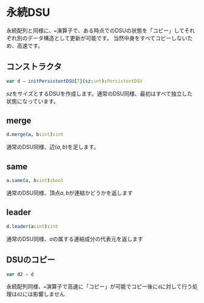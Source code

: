 # 永続DSU

永続配列と同様に、`=`演算子で、ある時点でのDSUの状態を「コピー」してそれぞれ別のデータ構造として更新が可能です。
当然中身をすべてコピーしないため、高速です。

## コンストラクタ
```nim
var d = initPersistentDSU[T](sz:int):PersistentDSU
```
$sz$をサイズとするDSUを作成します。通常のDSU同様、最初はすべて独立した状態になっています。

## merge
```nim
d.merge(a, b:int):int
```
通常のDSU同様、辺$(a, b)$を足します。

## same
```nim
a.same(a, b:int):bool
```
通常のDSU同様、頂点$a, b$が連結かどうかを返します

## leader
```nim
d.leader(a:int):int
```
通常のDSU同様、$a$の属する連結成分の代表元を返します


## DSUのコピー
```nim
var d2 = d
```

永続配列同様、`=`演算子で高速に「コピー」が可能でコピー後に`d`に対して行う処理は`d2`には影響しません


